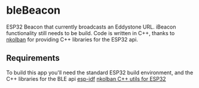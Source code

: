 # bleBeacon
ESP32 Beacon that currently broadcasts an Eddystone URL. iBeacon functionality still needs to be build.
Code is written in C++, thanks to [nkolban](https://github.com/nkolban) for providing C++ libraries for the ESP32 api.

## Requirements
To build this app you'll need the standard ESP32 build environment, and the C++ libraries for the BLE api
[esp-idf](https://github.com/espressif/esp-idf)
[nkolban C++ utils for ESP32](https://github.com/nkolban/esp32-snippets/tree/master/cpp_utils)